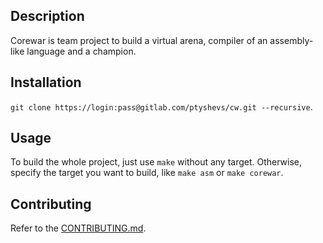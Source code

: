 ## Description

Corewar is team project to build a virtual arena, compiler of an assembly-like
language and a champion.

## Installation

`git clone https://login:pass@gitlab.com/ptyshevs/cw.git --recursive`.

## Usage

To build the whole project, just use `make` without any target. Otherwise,
specify the target you want to build, like `make asm` or `make corewar`.

## Contributing

Refer to the [CONTRIBUTING.md](CONTRIBUTING.md).